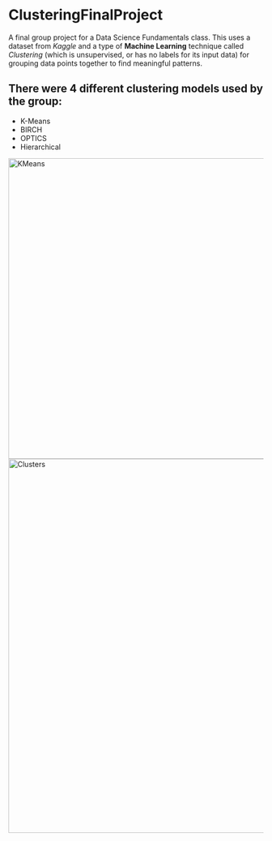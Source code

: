 # ClusteringFinalProject
A final group project for a Data Science Fundamentals class. This uses a dataset from *Kaggle* and a type of **Machine Learning** technique called *Clustering* (which is unsupervised, or has no labels for its input data) for grouping data points together to find meaningful patterns.


## There were 4 different clustering models used by the group:
* K-Means
* BIRCH
* OPTICS
* Hierarchical
<img width="593" alt="KMeans" src="https://github.com/user-attachments/assets/422999e9-0ca6-4597-afbb-a18324e1cb03">
<img width="738" alt="Clusters" src="https://github.com/user-attachments/assets/45bc77da-6e83-4ae5-97dc-5fa42ce53b4f">

